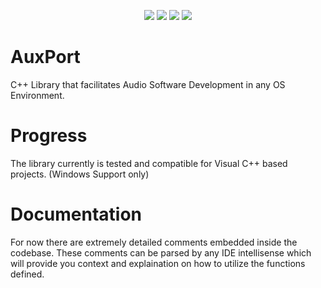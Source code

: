  <p align="center"><img src="https://img.shields.io/github/issues/inpinseptipin/AuxPort"> <img src="https://img.shields.io/github/stars/inpinseptipin/AuxPort"> <img src="https://img.shields.io/badge/Languages-3-red> <img src="https://img.shields.io/github/stars/inpinseptipin/AuxPort"> <img src="https://img.shields.io/github/license/inpinseptipin/AuxPort"></p>

# AuxPort
C++ Library that facilitates Audio Software Development in any OS Environment. 
 
# Progress

The library currently is tested and compatible for Visual C++ based projects. (Windows Support only)
 
# Documentation

For now there are extremely detailed comments embedded inside the codebase. These comments can be parsed by any IDE intellisense which will provide you context and explaination on how to utilize the functions defined. 
